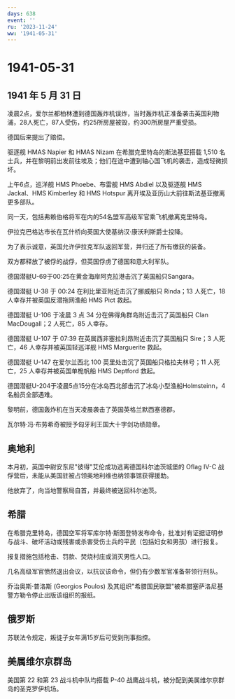 ```yaml
---
days: 638
event: ''
ru: '2023-11-24'
ww: '1941-05-31'
---
```


# 1941-05-31

## 1941 年 5 月 31 日

凌晨2点，爱尔兰都柏林遭到德国轰炸机误炸，当时轰炸机正准备袭击英国利物浦，28人死亡，87人受伤，约25所房屋被毁，约300所房屋严重受损。

德国后来提出了赔偿。

驱逐舰 HMAS Napier 和 HMAS Nizam 在希腊克里特岛的斯法基亚搭载 1,510
名士兵，并在黎明前出发前往埃及；他们在途中遭到轴心国飞机的袭击，造成轻微损坏。

上午6点，巡洋舰 HMS Phoebe、布雷舰 HMS Abdiel 以及驱逐舰 HMS Jackal、HMS
Kimberley 和 HMS Hotspur 离开埃及亚历山大前往斯法基亚撤离更多部队。

同一天，包括弗赖伯格将军在内的54名盟军高级军官乘飞机撤离克里特岛。

伊拉克巴格达市长在瓦什桥向英国大使基纳汉·康沃利斯爵士投降。

为了表示诚意，英国允许伊拉克军队返回军营，并归还了所有缴获的装备。

双方都释放了被俘的战俘，但英国俘虏了德国和意大利军队。

德国潜艇U-69于00:25在黄金海岸阿克拉港击沉了英国船只Sangara。

德国潜艇 U-38 于 00:24 在利比里亚附近击沉了挪威船只 Rinda；13 人死亡，18
人幸存并被英国反潜拖网渔船 HMS Pict 救起。

德国潜艇 U-106 于凌晨 3 点 34 分在佛得角群岛附近击沉了英国船只 Clan
MacDougall；2 人死亡，85 人幸存。

德国潜艇 U-107 于 07:39 在英属西非塞拉利昂附近击沉了英国船只 Sire；3
人死亡，46 人幸存并被英国轻巡洋舰 HMS Marguerite 救起。

德国潜艇 U-147 在爱尔兰西北 100 英里处击沉了英国船只格拉夫林号；11
人死亡，25 人幸存并被英国单桅帆船 HMS Deptford 救起。

德国潜艇U-204于凌晨5点15分在冰岛西北部击沉了冰岛小型渔船Holmsteinn，4名船员全部遇难。

黎明前，德国轰炸机在当天凌晨袭击了英国英格兰默西塞德郡。

瓦尔特·冯·布劳希奇被授予匈牙利王国大十字剑功绩勋章。

## 奥地利

本月初，英国中尉安东尼"彼得"艾伦成功逃离德国科尔迪茨城堡的 Oflag IV-C
战俘营后，未能从美国驻被占领奥地利维也纳领事馆获得援助。

他放弃了，向当地警察局自首，并最终被送回科尔迪茨。

## 希腊

在希腊克里特岛，德国空军将军库尔特·斯图登特发布命令，批准对有证据证明参与战斗、破坏活动或残害或杀害受伤士兵的平民（包括妇女和男孩）进行报复。

报复措施包括枪击、罚款、焚烧村庄或消灭男性人口。

几名高级军官愤然退出会议，以抗议该命令，但仍有少数军官准备带领行刑队。

乔治奥斯·普洛斯 (Georgios Poulos)
及其组织"希腊国民联盟"被希腊塞萨洛尼基警方勒令停止出版该组织的报纸。

## 俄罗斯

苏联法令规定，叛徒子女年满15岁后可受到刑事指控。

## 美属维尔京群岛

美国第 22 和第 23 战斗机中队均搭载 P-40
战鹰战斗机，被分配到美属维尔京群岛的圣克罗伊机场。